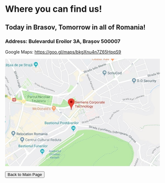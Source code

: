 # Where you can find us!


## Today in Brasov, Tomorrow in all of Romania!
### Address: Bulevardul Eroilor 3A, Brașov 500007

Google Maps: https://goo.gl/maps/bkgXnu4n7Z65HpqS9 

![Maps](pics/location-small-maps.jpg "Title")

 <button href = "https://github.com/dezGusty/maestro/blob/master/main-page.md">Back to Main Page</button>